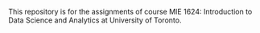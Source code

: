  This repository is for the assignments of course MIE 1624: Introduction to Data Science and Analytics at University of Toronto.
